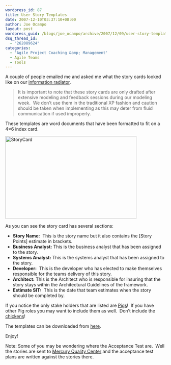 ```yaml
---
wordpress_id: 87
title: User Story Templates
date: 2007-12-10T03:37:10+00:00
author: Joe Ocampo
layout: post
wordpress_guid: /blogs/joe_ocampo/archive/2007/12/09/user-story-templates.aspx
dsq_thread_id:
  - "262089624"
categories:
  - 'Agile Project Coaching &amp; Management'
  - Agile Teams
  - Tools
---
```

A couple of people emailed me and asked me what the story cards looked like on our <a href="http://www.lostechies.com/blogs/joe_ocampo/archive/2007/12/08/information-radiators-make-life-visible.aspx" target="_blank">information radiator</a>.

> It is important to note that these story cards are only drafted after extensive modeling and feedback sessions during our modeling week.&nbsp; We don&#8217;t use them in the traditional XP fashion and caution should be taken when implementing as this may deter from fluid communication if used improperly.

These templates are word documents that have been formatted to fit on a 4&#215;6 index card.

[<img style="border-right: 0px;border-top: 0px;border-left: 0px;border-bottom: 0px" height="259" alt="StoryCard" src="http://lostechies.com/joeocampo/files/2011/03UserStoryTemplates_136D0/StoryCard_thumb.jpg" width="412" border="0" />](http://lostechies.com/joeocampo/files/2011/03UserStoryTemplates_136D0/StoryCard.jpg) 

As you can see the story card has several sections:

  * **Story Name:**&nbsp; This is the story name but it also contains the [Story Points] estimate in brackets.
  * **Business Analyst:** This is the business analyst that has been assigned to the story.
  * **Systems Analyst:** This is the systems analyst that has been assigned to the story.
  * **Developer:**&nbsp; This is the developer who has elected to make themselves responsible for the teams delivery of this story.
  * **Architect:** This is the Architect who is responsible for insuring that the story stays within the Architectural Guidelines of the framework.
  * **Estimate SIT:**&nbsp; This is the date that team estimates when the story should be completed by.

If you notice the only stake holders that are listed are <a href="http://www.implementingscrum.com/blog/2006/09/11/the-classic-story-of-the-pig-and-chicken/" target="_blank">Pigs</a>!&nbsp; If you have other Pig roles you may want to include them as well.&nbsp; Don&#8217;t include the <a href="http://www.implementingscrum.com/blog/2006/09/11/the-classic-story-of-the-pig-and-chicken/" target="_blank">chickens</a>!

The templates can be downloaded from <a href="http://agilejoe.googlecode.com/files/UserStoryTemplates.zip" target="_blank">here</a>.

Enjoy!

Note: Some of you may be wondering where the Acceptance Test are.&nbsp; Well the stories are sent to <a href="https://h10078.www1.hp.com/cda/hpms/display/main/hpms_content.jsp?zn=bto&cp=1-11-127_4000_100__" target="_blank">Mercury Quality Center</a> and the acceptance test plans are written against the stories there.
